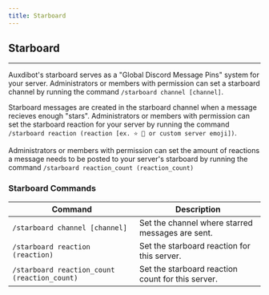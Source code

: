 ```yaml
---
title: Starboard
---
```


## Starboard

-----

Auxdibot's starboard serves as a "Global Discord Message Pins" system for your server. Administrators or members with permission can set a starboard channel by running the command `/starboard channel [channel]`.

Starboard messages are created in the starboard channel when a message recieves enough "stars". Administrators or members with permission can set the starboard reaction for your server by running the command `/starboard reaction (reaction [ex. ⭐ 👀 or custom server emoji])`.

Administrators or members with permission can set the amount of reactions a message needs to be posted to your server's starboard by running the command `/starboard reaction_count (reaction_count)`

### Starboard Commands

| Command  | Description |
| ------------- | ------------------- |
| `/starboard channel [channel]`| Set the channel where starred messages are sent. |
| `/starboard reaction (reaction)`| Set the starboard reaction for this server. |
| `/starboard reaction_count (reaction_count)`| Set the starboard reaction count for this server. |

